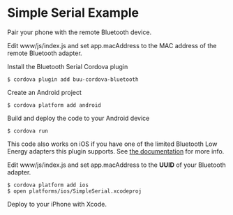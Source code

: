 # Simple Serial Example

Pair your phone with the remote Bluetooth device.

Edit www/js/index.js and set app.macAddress to the MAC address of the remote Bluetooth adapter.

Install the Bluetooth Serial Cordova plugin

    $ cordova plugin add buu-cordova-bluetooth

Create an Android project

    $ cordova platform add android
    
Build and deploy the code to your Android device

    $ cordova run
    
This code also works on iOS if you have one of the limited Bluetooth Low Energy adapters this plugin supports. See [the documentation](https://github.com/htqbuu/buu-cordova-bluetooth/blob/master/README.md) for more info.

Edit www/js/index.js and set app.macAddress to the **UUID** of your Bluetooth adapter.

    $ cordova platform add ios
    $ open platforms/ios/SimpleSerial.xcodeproj
    
Deploy to your iPhone with Xcode.
